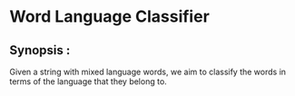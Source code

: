 # Word Language Classifier
## Synopsis :
Given a string with mixed language words, we aim to classify the words in 
terms of the language that they belong to. 

